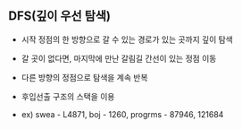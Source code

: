 ## DFS(깊이 우선 탐색)
- 시작 정점의 한 방향으로 갈 수 있는 경로가 있는 곳까지 깊이 탐색
- 갈 곳이 없다면, 마지막에 만난 갈림길 간선이 있는 정점 이동
- 다른 방향의 정점으로 탐색을 계속 반복
- 후입선출 구조의 스택을 이용
  
- ex) swea - L4871, boj - 1260, progrms - 87946, 121684
